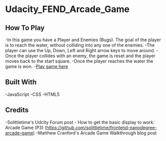 # Udacity_FEND_Arcade_Game
## How To Play
-In this game you have a Player and Enemies (Bugs). The goal of the player is to reach the water, without colliding into any one of the enemies.
-The player can use the Up, Down, Left and Right arrow keys to move around.
-Once the player collides with an enemy, the game is reset and the player moves back to the start square.
-Once the player reaches the water the game is won.
-[Play game here](https://github.com/limo2018/Udacity_FEND_Arcade_Game.git)

## Built With
-JavaScript
-CSS
-HTML5

## Credits
-Solittletime's Udcity Forum post - How to get the basic display to work: Arcade Game (P3)
 (https://github.com/solittletime/frontend-nanodegree-arcade-game)
-Matthew Cranford's Arcade Game Walkthrough blog post
